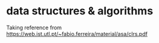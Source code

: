 # data structures & algorithms

Taking reference from https://web.ist.utl.pt/~fabio.ferreira/material/asa/clrs.pdf
